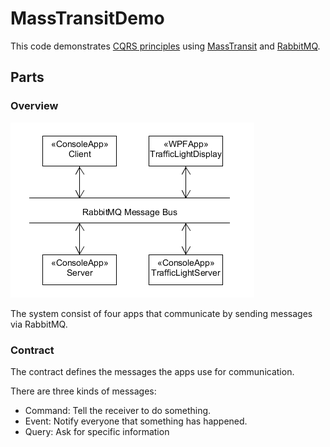 # MassTransitDemo
This code demonstrates [CQRS principles](http://udidahan.com/2009/12/09/clarified-cqrs/) using [MassTransit](http://masstransit-project.com/) 
and [RabbitMQ](http://www.rabbitmq.com/).

## Parts

### Overview
![Application parts](Overview.png)

The system consist of four apps that communicate by sending messages via RabbitMQ.

### Contract
The contract defines the messages the apps use for communication.

There are three kinds of messages:
* Command: Tell the receiver to do something.
* Event: Notify everyone that something has happened.
* Query: Ask for specific information

